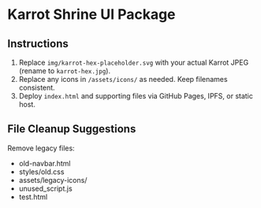 # Karrot Shrine UI Package

## Instructions

1. Replace `img/karrot-hex-placeholder.svg` with your actual Karrot JPEG (rename to `karrot-hex.jpg`).
2. Replace any icons in `/assets/icons/` as needed. Keep filenames consistent.
3. Deploy `index.html` and supporting files via GitHub Pages, IPFS, or static host.

## File Cleanup Suggestions

Remove legacy files:
- old-navbar.html
- styles/old.css
- assets/legacy-icons/
- unused_script.js
- test.html
